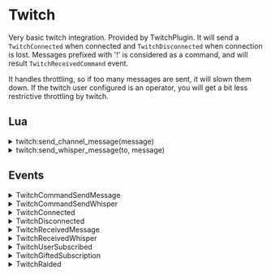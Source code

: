 ﻿# Twitch

Very basic twitch integration. Provided by TwitchPlugin. It will send a
`TwitchConnected` when connected and `TwitchDisconnected` when connection is
lost. Messages prefixed with '!' is considered as a command, and will result
`TwitchReceivedCommand` event.

It handles throttling, so if too many messages are sent, it will slown them
down.  If the twitch user configured is an operator, you will get a bit less
restrictive throttling by twitch.

## Lua

<details><summary>twitch:send_channel_message(message)</summary><br />
Sends a public message to the twitch channel configured in settings.

| Parameter | Type   | Description |
|:----------|:------:|:------------|
| message   | string |             |

```lua
twitch:send_channel_message("Hello people")
```

This function publishes `TwitchCommandSendMessage` event, that is handled by
TwitchPlugin.

This function is aliased as ``send_twitch_message`` (deprecated)
</details>

<details><summary>twitch:send_whisper_message(to, message)</summary><br />
Sends a public message to a  twitch user.

| Parameter | Type   | Description |
|:----------|:------:|:------------|
| to        | string | Recipient   |
| message   | string |             |

```lua
twitch:send_whisper_message("tntion", "Hello people")
```

This function publishes `TwitchCommandSendWhisper` event, that is handled by
TwitchPlugin.

This function is aliased as ``send_twitch_whisper`` (deprecated)
</details>

## Events

<details><summary>TwitchCommandSendMessage</summary><br />

Sends a message to the connected twitch channel.

| Name            | Type    | Description                                                       |
|:----------------|:-------:|:------------------------------------------------------------------|
| EventType       | string  | `TwitchCommandSendMessage` (constant)                             |
| Uptime          | integer | Time of when the message was sent via Eventbus (in milliseconds). |
| Message         | string  | Message                                                           |

**JSON Example:**
`{"EventType":"TwitchCommandSendMessage","Uptime":1742,"Message":"Hello"}`
</details>

<details><summary>TwitchCommandSendWhisper</summary><br />

Sends a whisper to a user.

| Name            | Type    | Description                                                       |
|:----------------|:-------:|:------------------------------------------------------------------|
| EventType       | string  | `TwitchCommandSendWhisper` (constant)                             |
| Uptime          | integer | Time of when the message was sent via Eventbus (in milliseconds). |
| To              | string  | Message                                                           |
| Message         | string  | Message                                                           |

**JSON Example:**
`{"EventType":"TwitchCommandSendWhisper","Uptime":1742,"To":"tntion", "Message":"Hello"}`
</details>

<details><summary>TwitchConnected</summary><br />
Published when we're connected to Twitch.

| Name            | Type    | Description                                                       |
|:----------------|:-------:|:------------------------------------------------------------------|
| EventType       | string  | `TwitchConnected` (constant)                                      |
| Uptime          | integer | Time of when the message was sent via Eventbus (in milliseconds). |

**JSON Example:**
`{"EventType":"TwitchConnected"}`
</details>

<details><summary>TwitchDisconnected</summary><br />
We were disconnected from Twitch

| Name            | Type    | Description                                                       |
|:----------------|:-------:|:------------------------------------------------------------------|
| EventType       | string  | `TwitchDisconnected` (constant)                                   |
| Uptime          | integer | Time of when the message was sent via Eventbus (in milliseconds). |

**JSON Example:**
`{"EventType":"TwitchConnected","Uptime":1742}`
</details>

<details><summary>TwitchReceivedMessage</summary><br />

A message received in the channel

| Name            | Type    | Description                                                       |
|:----------------|:-------:|:------------------------------------------------------------------|
| EventType       | string  | `TwitchReceivedMessage` (constant)                                |
| Uptime          | integer | Time of when the message was sent via Eventbus (in milliseconds). |
| From            | string  | Sender's username                                                 |
| Message         | boolean | Message typed                                                     |
| Moderator       | boolean | Is sender a (twitch) moderator?                                   |
| Subscriber      | boolean | Is sender a (twitch) subscriber?                                  |
| Vip             | boolean | Is sender a (twitch) VIP?                                         |
| Broadcaster     | boolean | Is sender a (twitch) broadcaster?                                 |

**JSON Example:**
`{"EventType":"TwitchReceivedMessage","Uptime":1742,"From":"TNTion","Message":"!hello","Moderator":false,"Subscriber":false,"Vip":false,"Broadcaster":true}`
</details>

<details><summary>TwitchReceivedWhisper</summary><br />

A whisper received.

| Name            | Type    | Description                                                       |
|:----------------|:-------:|:------------------------------------------------------------------|
| EventType       | string  | `TwitchReceivedWhisper` (constant)                                |
| Uptime          | integer | Time of when the message was sent via Eventbus (in milliseconds). |
| From            | string  | Sender's username                                                 |
| Message         | boolean | Message typed                                                     |

**JSON Example:**
`{"EventType":"TwitchReceivedMessage","Uptime":1742,"From":"TNTion","Message":"!hello"}`
</details>

<details><summary>TwitchUserSubscribed</summary><br />

A user subscribed or resubscribed to the stream

| Name             | Type    | Description                                                       |
|:-----------------|:-------:|:------------------------------------------------------------------|
| EventType        | string  | `TwitchUserSubscribed` (constant)                                 |
| Uptime           | integer | Time of when the message was sent via Eventbus (in milliseconds). |
| Name             | string  | User (re)subscriping                                              |
| Message          | string  | User own message                                                  |
| SystemMessage    | string  | Twitch's  message                                                 |
| SubscriptionPlan | string  | One of `Prime`, `Tier1`, `Tier2` or `Tier3`                       |
| CumulativeMonths | long    | Subscription length in months                                     |
| StreakMonths     | long    | How many months are the currect streak                            |

**JSON Example:**
`{"EventType":"TwitchUserSubscribed","Uptime":5114474,"Name":"tntion","Message":"","SystemMessage":"tntion subscribed with Prime. They've subscribed for 7 months, currently on a 7 month streak!","SubscriptionPlan":"Prime","CumulativeMonths":7,"StreakMonths":7}`
</details>

<details><summary>TwitchGiftedSubscription</summary><br />

A user subscribed or resubscribed to the stream

| Name             | Type    | Description                                                       |
|:-----------------|:-------:|:------------------------------------------------------------------|
| EventType        | string  | `TwitchGiftedSubscription` (constant)                             |
| Uptime           | integer | Time of when the message was sent via Eventbus (in milliseconds). |
| Gifter           | string  | User gifting sub (might be Anonymous)                             |
| SubscriptionPlan | string  | One of `Prime`, `Tier1`, `Tier2` or `Tier3`                       |
| SystemMessage    | string  | Twitch's  message                                                 |
| Recipient        | string  | Gift recipient                                                    |

**JSON Example:**
`{"EventType":"TwitchGiftedSubscription","Uptime":3559925,"Gifter":"skidsmarksbot","SubscriptionPlan":"Tier1","Recipient":"luckyguy","SystemMessage":"skidsmarksbot gifted a Tier 1 sub to luckyguy! They have given 7 Gift Subs in the channel!"}`
</details>

<details><summary>TwitchRaided</summary><br />

A user subscribed or resubscribed to the stream

| Name            | Type    | Description                                                       |
|:----------------|:-------:|:------------------------------------------------------------------|
| EventType       | string  | `TwitchRaided` (constant)                                         |
| Uptime          | integer | Time of when the message was sent via Eventbus (in milliseconds). |
| Name            | string  | Who is raiding                                                    |
| ViewerCount     | int     | How many viewers does the raid bring                              |

**JSON Example:**
`{"EventType":"TwitchRaided","Uptime":1986776,"Name":"Sampsoid","ViewerCount":57}`
</details>

